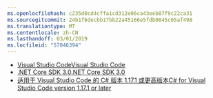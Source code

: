 ```yaml
---
ms.openlocfilehash: c235d0cd4cffa1cd312e06ca43eeb87f9c22ca31
ms.sourcegitcommit: 24b1f6decbb17bb22a45166e5fdb0845c65af498
ms.translationtype: MT
ms.contentlocale: zh-CN
ms.lasthandoff: 03/01/2019
ms.locfileid: "57046394"
---
```

* [<span data-ttu-id="1a882-101">Visual Studio Code</span><span class="sxs-lookup"><span data-stu-id="1a882-101">Visual Studio Code</span></span>](https://code.visualstudio.com/)
* [<span data-ttu-id="1a882-102">.NET Core SDK 3.0</span><span class="sxs-lookup"><span data-stu-id="1a882-102">.NET Core SDK 3.0</span></span>](https://dotnet.microsoft.com/download/dotnet-core/3.0)
* [<span data-ttu-id="1a882-103">适用于 Visual Studio Code 的 C# 版本 1.17.1 或更高版本</span><span class="sxs-lookup"><span data-stu-id="1a882-103">C# for Visual Studio Code version 1.17.1 or later</span></span>](https://marketplace.visualstudio.com/items?itemName=ms-vscode.csharp)